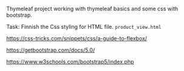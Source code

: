 

Thymeleaf project working with thymeleaf basics and some css with bootstrap.

Task: Finnish the Css styling for HTML file. ```product_view.html```


https://css-tricks.com/snippets/css/a-guide-to-flexbox/

https://getbootstrap.com/docs/5.0/

https://www.w3schools.com/bootstrap5/index.php